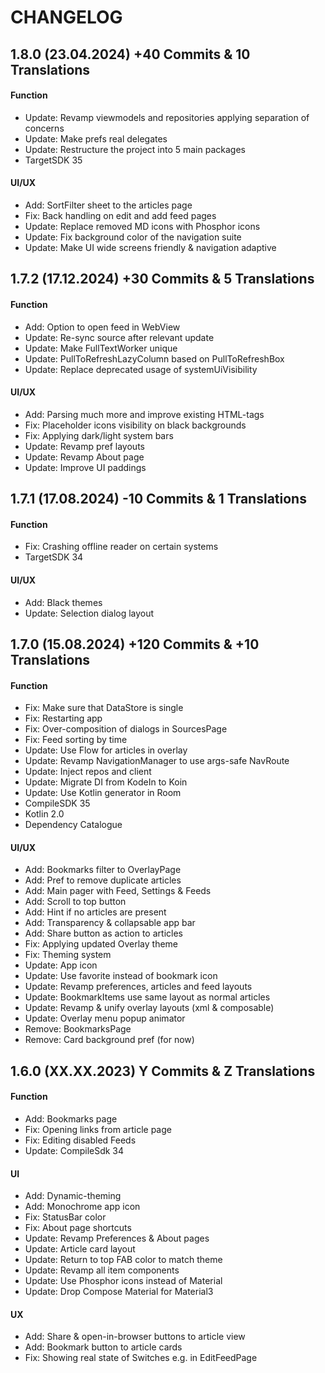 CHANGELOG
=========

1.8.0 (23.04.2024) +40 Commits & 10 Translations
------------

#### Function

- Update: Revamp viewmodels and repositories applying separation of concerns
- Update: Make prefs real delegates
- Update: Restructure the project into 5 main packages
- TargetSDK 35

#### UI/UX

- Add: SortFilter sheet to the articles page
- Fix: Back handling on edit and add feed pages
- Update: Replace removed MD icons with Phosphor icons
- Update: Fix background color of the navigation suite
- Update: Make UI wide screens friendly & navigation adaptive

1.7.2 (17.12.2024) +30 Commits & 5 Translations
------------

#### Function

- Add: Option to open feed in WebView
- Update: Re-sync source after relevant update
- Update: Make FullTextWorker unique
- Update: PullToRefreshLazyColumn based on PullToRefreshBox
- Update: Replace deprecated usage of systemUiVisibility

#### UI/UX

- Add: Parsing much more and improve existing HTML-tags
- Fix: Placeholder icons visibility on black backgrounds
- Fix: Applying dark/light system bars
- Update: Revamp pref layouts
- Update: Revamp About page
- Update: Improve UI paddings

1.7.1 (17.08.2024) -10 Commits & 1 Translations
------------

#### Function

- Fix: Crashing offline reader on certain systems
- TargetSDK 34

#### UI/UX

- Add: Black themes
- Update: Selection dialog layout

1.7.0 (15.08.2024) +120 Commits & +10 Translations
------------

#### Function

- Fix: Make sure that DataStore is single
- Fix: Restarting app
- Fix: Over-composition of dialogs in SourcesPage
- Fix: Feed sorting by time
- Update: Use Flow for articles in overlay
- Update: Revamp NavigationManager to use args-safe NavRoute
- Update: Inject repos and client
- Update: Migrate DI from KodeIn to Koin
- Update: Use Kotlin generator in Room
- CompileSDK 35
- Kotlin 2.0
- Dependency Catalogue

#### UI/UX

- Add: Bookmarks filter to OverlayPage
- Add: Pref to remove duplicate articles
- Add: Main pager with Feed, Settings & Feeds
- Add: Scroll to top button
- Add: Hint if no articles are present
- Add: Transparency & collapsable app bar
- Add: Share button as action to articles
- Fix: Applying updated Overlay theme
- Fix: Theming system
- Update: App icon
- Update: Use favorite instead of bookmark icon
- Update: Revamp preferences, articles and feed layouts
- Update: BookmarkItems use same layout as normal articles
- Update: Revamp & unify overlay layouts (xml & composable)
- Update: Overlay menu popup animator
- Remove: BookmarksPage
- Remove: Card background pref (for now)

1.6.0 (XX.XX.2023) Y Commits & Z Translations
------------

#### Function
- Add: Bookmarks page
- Fix: Opening links from article page
- Fix: Editing disabled Feeds
- Update: CompileSdk 34

#### UI
- Add: Dynamic-theming
- Add: Monochrome app icon
- Fix: StatusBar color
- Fix: About page shortcuts
- Update: Revamp Preferences & About pages
- Update: Article card layout
- Update: Return to top FAB color to match theme
- Update: Revamp all item components
- Update: Use Phosphor icons instead of Material
- Update: Drop Compose Material for Material3

#### UX
- Add: Share & open-in-browser buttons to article view
- Add: Bookmark button to article cards
- Fix: Showing real state of Switches e.g. in EditFeedPage

